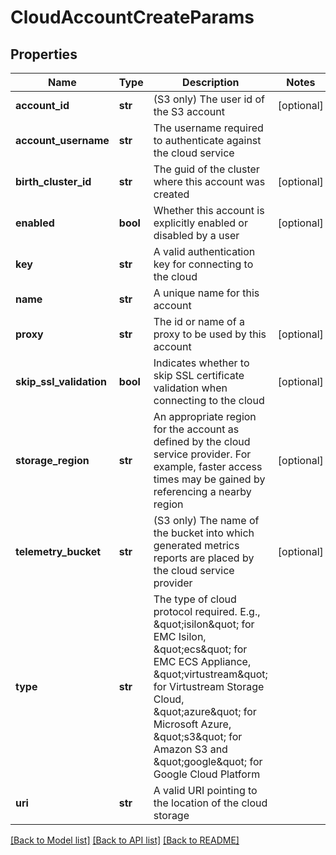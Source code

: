 # CloudAccountCreateParams

## Properties
Name | Type | Description | Notes
------------ | ------------- | ------------- | -------------
**account_id** | **str** | (S3 only) The user id of the S3 account | [optional] 
**account_username** | **str** | The username required to authenticate against the cloud service | 
**birth_cluster_id** | **str** | The guid of the cluster where this account was created | [optional] 
**enabled** | **bool** | Whether this account is explicitly enabled or disabled by a user | [optional] 
**key** | **str** | A valid authentication key for connecting to the cloud | 
**name** | **str** | A unique name for this account | 
**proxy** | **str** | The id or name of a proxy to be used by this account | [optional] 
**skip_ssl_validation** | **bool** | Indicates whether to skip SSL certificate validation when connecting to the cloud | [optional] 
**storage_region** | **str** | An appropriate region for the account as defined by the cloud service provider.  For example, faster access times may be gained by referencing a nearby region | [optional] 
**telemetry_bucket** | **str** | (S3 only) The name of the bucket into which generated metrics reports are placed by the cloud service provider | [optional] 
**type** | **str** | The type of cloud protocol required.  E.g., \&quot;isilon\&quot; for EMC Isilon, \&quot;ecs\&quot; for EMC ECS Appliance, \&quot;virtustream\&quot; for Virtustream Storage Cloud, \&quot;azure\&quot; for Microsoft Azure, \&quot;s3\&quot; for Amazon S3 and \&quot;google\&quot; for Google Cloud Platform | 
**uri** | **str** | A valid URI pointing to the location of the cloud storage | 

[[Back to Model list]](../README.md#documentation-for-models) [[Back to API list]](../README.md#documentation-for-api-endpoints) [[Back to README]](../README.md)



